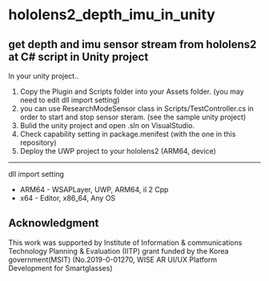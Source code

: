 # hololens2_depth_imu_in_unity

get depth and imu sensor stream from hololens2 at C# script in Unity project
--
In your unity project..
1. Copy the Plugin and Scripts folder into your Assets folder. (you may need to edit dll import setting)
2. you can use ResearchModeSensor class in Scripts/TestController.cs in order to start and stop sensor steram. (see the sample unity project)
3. Bulid the unity project and open .sln on VisualStudio.
4. Check capability setting in package.menifest (with the one in this repository)
5. Deploy the UWP project to your hololens2 (ARM64, device)

---
dll import setting
* ARM64 - WSAPLayer, UWP, ARM64, il 2 Cpp
* x64 - Editor, x86_64, Any OS
## Acknowledgment
This work was supported by Institute of Information & communications Technology Planning & Evaluation (IITP) grant funded by the Korea government(MSIT) (No.2019-0-01270, WISE AR UI/UX Platform Development for Smartglasses) 
